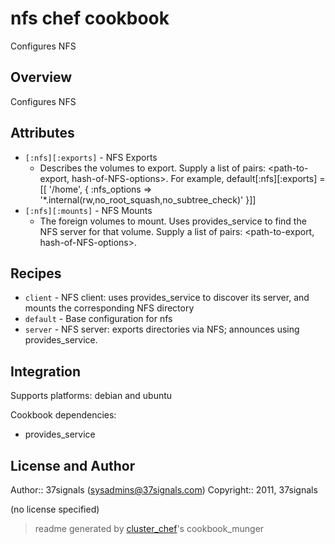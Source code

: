 # nfs chef cookbook

Configures NFS

## Overview

Configures NFS

## Attributes

* `[:nfs][:exports]`                  - NFS Exports
  - Describes the volumes to export. Supply a list of pairs: <path-to-export, hash-of-NFS-options>. For example, 
     default[:nfs][:exports] = [[ '/home', { :nfs_options => '*.internal(rw,no_root_squash,no_subtree_check)' }]]
* `[:nfs][:mounts]`                   - NFS Mounts
  - The foreign volumes to mount. Uses provides_service to find the NFS server for that volume. Supply a list of pairs: <path-to-export, hash-of-NFS-options>.

## Recipes 

* `client`                   - NFS client: uses provides_service to discover its server, and mounts the corresponding NFS directory
* `default`                  - Base configuration for nfs
* `server`                   - NFS server: exports directories via NFS; announces using provides_service.
## Integration

Supports platforms: debian and ubuntu

Cookbook dependencies:
* provides_service


## License and Author

Author::                37signals (<sysadmins@37signals.com>)
Copyright::             2011, 37signals

(no license specified)

> readme generated by [cluster_chef](http://github.com/infochimps/cluster_chef)'s cookbook_munger
